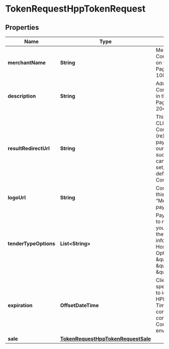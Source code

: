 

# TokenRequestHppTokenRequest


## Properties

| Name | Type | Description | Notes |
|------------ | ------------- | ------------- | -------------|
|**merchantName** | **String** | Merchant Name. ConnexPay displays this on the Hosted Payment Page. The max length is 100 characters. |  |
|**description** | **String** | Additional information ConnexPay can display in the Hosted Payment Page. The max length is 2048 characters. |  [optional] |
|**resultRedirectUrl** | **String** | This is a ConnexPay CLIENT server route ConnexPay uses to (re)direct the consumer payment result back to our client upon payment success, failure or cancel. If this data is not set, then it will use the default one from ConnexPay. |  [optional] |
|**logoUrl** | **String** | ConnexPay can display this instead of “MerchantName” in the payment dialog. |  [optional] |
|**tenderTypeOptions** | **List&lt;String&gt;** | Payment types you wish to make available to your consumer when they enter payment information into the Hosted Payment Page. Options are \&quot;ACH\&quot;, \&quot;Credit\&quot;, \&quot;GooglePay\&quot;/ |  [optional] |
|**expiration** | **OffsetDateTime** | Client can request a specific expiration date to identify when the HPP Link will expire. Timestamps will be converted to UTC for consistency within the ConnexPay environment. |  [optional] |
|**sale** | [**TokenRequestHppTokenRequestSale**](TokenRequestHppTokenRequestSale.md) |  |  |



